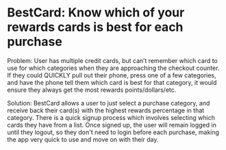 # BestCard: Know which of your rewards cards is best for each purchase

Problem: User has multiple credit cards, but can’t remember which card to use for which categories when they are approaching the checkout counter. If they could QUICKLY pull out their phone, press one of a few categories, and have the phone tell them which card is best for that category, it would ensure they always get the most rewards points/dollars/etc.

Solution: BestCard allows a user to just select a purchase category, and receive back their card(s) with the highest rewards percentage in that category. There is a quick signup process which involves selecting which cards they have from a list. Once signed up, the user will remain logged in until they logout, so they don't need to login before each purchase, making the app very quick to use and move on with their day.
